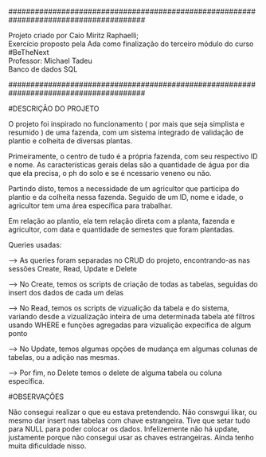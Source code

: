 
#######################################################################################
                                                                                        
Projeto criado por Caio Miritz Raphaelli;                                               
Exercício proposto pela Ada como finalização do terceiro módulo do curso #BeTheNext     
Professor: Michael Tadeu                                                                
Banco de dados SQL                                                                      

#######################################################################################

#DESCRIÇÃO DO PROJETO

O projeto foi inspirado no funcionamento ( por mais que seja simplista e resumido ) de uma fazenda, com um sistema integrado de validação de 
plantio e colheita de diversas plantas.

Primeiramente, o centro de tudo é a própria fazenda, com seu respectivo ID e nome. As características gerais delas são a quantidade de água
por dia que ela precisa, o ph do solo e se é ncessario veneno ou não.

Partindo disto, temos a necessidade de um agricultor que participa do plantio e da colheita nessa fazenda. Seguido de um ID, nome e idade, o 
agricultor tem uma área específica para trabalhar.

Em relação ao plantio, ela tem relação direta com a planta, fazenda e agricultor, com data e quantidade de semestes que foram plantadas.


Queries usadas:

--> As queries foram separadas no CRUD do projeto, encontrando-as nas sessões Create, Read, Update e Delete

--> No Create, temos os scripts de criação de todas as tabelas, seguidas do insert dos dados de cada um delas

--> No Read, temos os scripts de vizualição da tabela e do sistema, variando desde a vizualização inteira de uma determinada tabela até
filtros usando WHERE e funções agregadas para vizualição expecífica de algum ponto

--> No Update, temos algumas opções de mudança em algumas colunas de tabelas, ou a adição nas mesmas. 

--> Por fim, no Delete temos o delete de alguma tabela ou coluna específica.

#OBSERVAÇÕES

Não consegui realizar o que eu estava pretendendo. Não conswgui likar, ou mesmo dar insert nas tabelas com chave estrangeira. Tive que setar tudo para NULL para poder 
colocar os dados. Infelizemente não há update, justamente porque não consegui usar as chaves estrangeiras. Ainda tenho muita dificuldade nisso.
